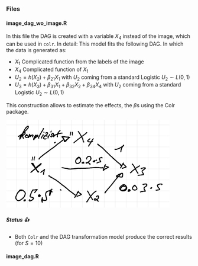 ### Files

####  image_dag_wo_image.R
In this file the DAG is created with a variable $X_4$ instead of the image, which can be used in `colr`. In detail:
This model fits the following DAG. In which the data is generated as:

- $X_1$ Complicated function from the labels of the image
- $X_4$ Complicated function of $X_1$
- $U_2 = h(X_2) + \beta_{21} X_1$ with $U_2$ coming from a standard Logistic $U_2 \sim L(0,1)$ 
- $U_3 = h(X_3) + \beta_{31} X_1 + \beta_{32} X_2 + \beta_{34} X_4$ with $U_2$ coming from a standard Logistic $U_2 \sim L(0,1)$ 

This construction allows to estimate the effects, the $\beta$s using the Colr package.


![](images/image_dag_wo_image.png)


##### Status 👍
  - Both `Colr` and the DAG transformation model produce the correct results (for $S=10$) 
  
  
####  image_dag.R
